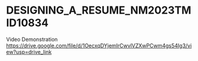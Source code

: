 # DESIGNING_A_RESUME_NM2023TMID10834
Video Demonstration https://drive.google.com/file/d/1OecxqDYjemIrCwvlVZXwPCwm4gs54Ig3/view?usp=drive_link

